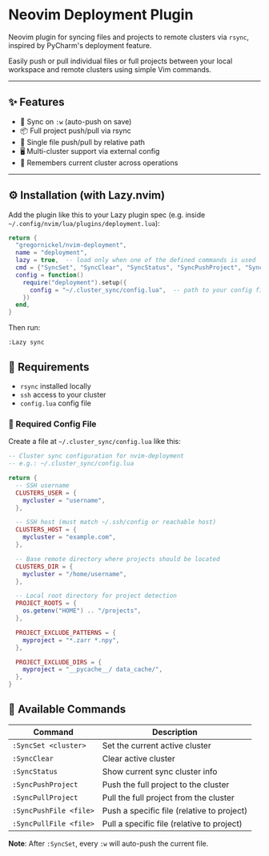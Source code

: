 # Neovim Deployment Plugin

Neovim plugin for syncing files and projects to remote clusters via `rsync`, inspired by PyCharm's deployment feature.

Easily push or pull individual files or full projects between your local workspace and remote clusters using simple Vim commands.

---

## ✨ Features

- 🔁 Sync on `:w` (auto-push on save)
- 📦 Full project push/pull via rsync
- 📄 Single file push/pull by relative path
- 🖥️ Multi-cluster support via external config
- 🧠 Remembers current cluster across operations

---

## ⚙️ Installation (with Lazy.nvim)

Add the plugin like this to your Lazy plugin spec (e.g. inside `~/.config/nvim/lua/plugins/deployment.lua`):

```lua
return {
  "gregornickel/nvim-deployment",
  name = "deployment",
  lazy = true,  -- load only when one of the defined commands is used
  cmd = {"SyncSet", "SyncClear", "SyncStatus", "SyncPushProject", "SyncPullProject", "SyncPushFile", "SyncPullFile"},
  config = function()
    require("deployment").setup({
      config = "~/.cluster_sync/config.lua",  -- path to your config file
    })
  end,
}
```

Then run:
```vim
:Lazy sync
```

## 📌 Requirements

- `rsync` installed locally
- `ssh` access to your cluster
- `config.lua` config file

### 📁 Required Config File

Create a file at `~/.cluster_sync/config.lua` like this:

```lua
-- Cluster sync configuration for nvim-deployment
-- e.g.: ~/.cluster_sync/config.lua

return {
  -- SSH username
  CLUSTERS_USER = {
    mycluster = "username",
  },

  -- SSH host (must match ~/.ssh/config or reachable host)
  CLUSTERS_HOST = {
    mycluster = "example.com",
  },

  -- Base remote directory where projects should be located
  CLUSTERS_DIR = {
    mycluster = "/home/username",
  },

  -- Local root directory for project detection
  PROJECT_ROOTS = {
    os.getenv("HOME") .. "/projects",
  },

  PROJECT_EXCLUDE_PATTERNS = {
    myproject = "*.zarr *.npy",
  },

  PROJECT_EXCLUDE_DIRS = {
    myproject = "__pycache__/ data_cache/",
  },
}
```

## 🔑 Available Commands

Command                | Description
-----------------------|------------------------------------------
`:SyncSet <cluster>`   | Set the current active cluster
`:SyncClear`           | Clear active cluster
`:SyncStatus`          | Show current sync cluster info
`:SyncPushProject`     | Push the full project to the cluster
`:SyncPullProject`     | Pull the full project from the cluster
`:SyncPushFile <file>` | Push a specific file (relative to project)
`:SyncPullFile <file>` | Pull a specific file (relative to project)

**Note**: After `:SyncSet`, every `:w` will auto-push the current file.

